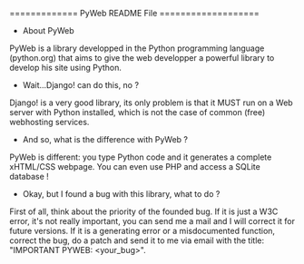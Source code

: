 =============        PyWeb README File   ===================

* About PyWeb

PyWeb is a library developped in the Python programming language (python.org)
that aims to give the web developper a powerful library to develop his site
using Python.

* Wait...Django! can do this, no ?

Django! is a very good library, its only problem is that it MUST run on a
Web server with Python installed, which is not the case of common (free)
webhosting services.

* And so, what is the difference with PyWeb ?

PyWeb is different: you type Python code and it generates a complete
xHTML/CSS webpage. You can even use PHP and access a SQLite database !

* Okay, but I found a bug with this library, what to do ?

First of all, think about the priority of the founded bug. If it is just
a W3C error, it's not really important, you can send me a mail and I will correct
it for future versions.
If it is a generating error or a misdocumented function, correct the bug, do
a patch and send it to me via email with the title: "IMPORTANT PYWEB: <your_bug>".
